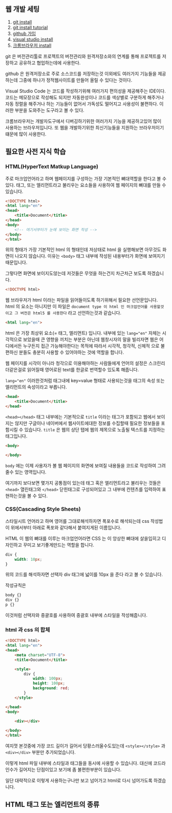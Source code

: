 ## 웹 개발 세팅
1. [git install](https://git-scm.com/downloads)
2. [git install tutorial](https://coding-factory.tistory.com/245)
3. [github 가입](https://github.com/)
4. [visual studio install](https://code.visualstudio.com/)
5. [크롬브라우저 install](https://www.google.com/chrome/?brand=BNSD&gclid=Cj0KCQiA4L2BBhCvARIsAO0SBdYXP1HsuHB0k0TFOz2gHnh90Zcd7yDX2WwEFejD2kGElDAS2ORSFiAaAmxoEALw_wcB&gclsrc=aw.ds)

git 은 버전관리툴로 프로젝트의 버전관리와 원격저장소와의 연계를 통해 프로젝트를 저장하고 공유하고 협업하는데에 사용한다.
  
github 은 원격저장소로 주로 소스코드를 저장하는것 이외에도 여러가지 기능들을 제공하는데 그중에 하나가 정적웹사이트를 만들어 올릴 수 있다는 것이다.

Visual Studio Code 는 코드를 작성하기위해 여러가지 편의성을 제공해주는 IDE이다. 코드는 메모장으로 작성해도 되지만 자동완성이나 코드를 색상별로 구분하게 해주거나 자동 정렬을 해주거나 하는 기능들이 없어서 가독성도 떨어지고 사용성이 불편하다. 이러한 부분을 도와주는 도구라고 볼 수 있다.
  
크롬브라우저는 개발자도구에서 디버깅하기위한 여러가지 기능을 제공하고있어 많이 사용하는 브라우저입니다. 또 웹을 개발하기위한 최신기능들을 지원하는 브라우저이기떄문에 많이 사용한다.

## 필요한 사전 지식 학습

### HTML(HyperText Matkup Language)
주로 마크업언어라고 하며 웹페이지를 구성하는 가장 기본적인 뼈대역할을 한다고 볼 수 있다. 태그, 또는 엘리먼트라고 불리우는 요소들을 사용하여 웹 페이지의 뼈대를 만들 수 있습니다.

```html
<!DOCTYPE html>
<html lang="en">
<head>
    <title>Document</title>
</head>
<body>
    <!-- 여기서부터가 눈에 보이는 화면 작성 -->
</body>
</html>
```

위의 형태가 가장 기본적인 html 의 형태인데 저상태로 html 을 실행해보면 아무것도 화면이 나오지 않습니다. 이유는 `<body>` 태그 내부에 작성된 내용부터가 화면에 보여지기 때문입니다.
  
그렇다면 화면에 보이지도않는데 저것들은 무엇을 하는건지 차근차근 보도록 하겠습니다.

```html
<!DOCTYPE html>
```
웹 브라우저가 html 이라는 파일을 읽어들이도록 하기위해서 필요한 선언문입니다. html 의 요소는 아니지만 이 파일은 `document type 이 html 인 마크업언어를 사용할것이고 그 버전은 html5 를 사용한다` 라고 선언하는것과 같습니다.

```html
<html lang="en">
```
html 은 가장 최상위 요소(= 태그, 엘리먼트) 입니다. 내부에 있는 `lang="en"` 자체는 시각적으로 보았을때 큰 영향을 끼치는 부분은 아닌데 웹창시자의 말을 빌리자면 웹은 어디에서든 누구든지 접근 가능해야한다는 목적에 따라서 시각적, 청각적, 신체적 으로 불편하신 분들도 충분히 사용할 수 있어야하는 것에 역할을 합니다.
  
웹 페이지를 시각이 아니라 청각으로 이용해야하는 사람들에게 언어의 설정은 스크린리더같은걸로 읽어질때 영어로된 text를 한글로 번역할수 있도록 해줍니다.
  
`lang="en"` 이러한것처럼 태그내에 key=value 형태로 사용되는것을 태그의 속성 또는 엘리먼트의 속성이라고 부릅니다.

```html
<head>
    <title>Document</title>
</head>
```

`<head></head>` 태그 내부에는 기본적으로 `title` 이라는 태그가 포함되고 웹에서 보이지는 않지만 구글이나 네이버에서 웹사이트에대한 정보를 수집할때 필요한 정보들을 포함시킬 수 있습니다. `title` 은 웹의 상단 탭에 웹의 제목으로 노출될 텍스트를 지정하는 태그입니다.

```html
<body>

</body>
```

`body` 에는 이제 사용자가 볼 웹 페이지의 화면에 보여질 내용들을 코드로 작성하여 그려줄수 있는 영역입니다.
  

여기까지 보다보면 몇가지 공통점이 있는데 태그 혹은 엘리먼트라고 불리우는 것들은 `<head>` 열린태그와 `</head>` 닫힌태그로 구성되어있고 그 내부에 컨텐츠를 입력하여 표현하는것을 볼 수 있다.

### CSS(Cascading Style Sheets) 
스타일시트 언어라고 하며 영어를 그대로해석하자면 폭포수로 해석되는데 css 작성법이 위에서부터 아래로 폭포와 같다해서 붙여지게된 이름입니다.
  
HTML 이 웹의 뼈대를 이루는 마크업언어라면 CSS 는 이 앙상한 뼈대에 살을입히고 디자인하고 꾸미고 보기좋게만드는 역할을 합니다. 

```css
div {
    width: 10px;
}
```

위의 코드를 해석하자면 선택자 div 태그에 넓이를 10px 을 준다 라고 볼 수 있습니다. 
  
작성규칙은

```css
body {}
div {}
p {}
```

이것처럼 선택자와 중괄호를 사용하여 중괄호 내부에 스타일을 작성해줍니다.
  
### html 과 css 의 합체
```html
<!DOCTYPE html>
<html lang="en">
<head>
    <meta charset="UTF-8">
    <title>Document</title>

    <style>
        div {
            width: 100px;
            height: 100px;
            background: red;
        }
    </style>

</head>
<body>

    <div></div>
    
</body>
</html>
```

여지껏 본것중에 가장 코드 길이가 길어서 당황스러울수도있는데 
`<style></style>` 과 `<div></div>` 부분만 추가되었습니다.
  
이렇게 html 파일 내부에 스타일과 태그들을 동시에 사용할 수 있습니다. 대신에 코드라인수가 길어지는 단점이있고 보기에 좀 불편한부분이 있습니다.
  
일단 대략적으로 이렇게 사용하는구나만 보고 넘어가고 html로 다시 넘어가도록 하겠습니다.

## HTML 태그 또는 엘리먼트의 종류
